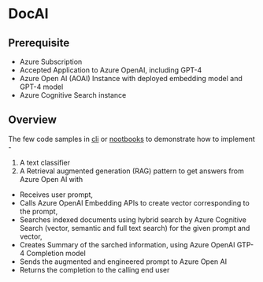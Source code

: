 # DocAI

## Prerequisite
- Azure Subscription
- Accepted Application to Azure OpenAI, including GPT-4
- Azure Open AI (AOAI) Instance with deployed embedding model and GPT-4 model
- Azure Cognitive Search instance

## Overview

The few code samples in [cli](code/python/cli) or [nootbooks](code/python/notebooks) to demonstrate how to implement - 

1. A text classifier
2. A Retrieval augmented generation (RAG) pattern to get answers from Azure Open AI with 

- Receives user prompt,
- Calls Azure OpenAI Embedding APIs to create vector corresponding to the prompt,
- Searches indexed documents using hybrid search by Azure Cognitive Search (vector, semantic and full text search) for the given prompt and vector,
- Creates Summary of the sarched information, using Azure OpenAI GTP-4 Completion model
- Sends the augmented and engineered prompt to Azure Open AI
- Returns the completion to the calling end user
